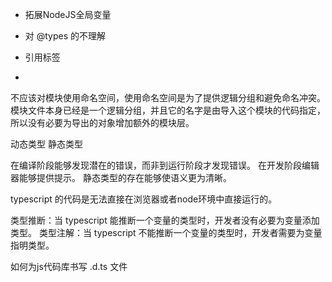 - 拓展NodeJS全局变量
- 对 @types 的不理解
- 引用标签

- <reference path="./common/common.d.ts" />

不应该对模块使用命名空间，使用命名空间是为了提供逻辑分组和避免命名冲突。 
模块文件本身已经是一个逻辑分组，并且它的名字是由导入这个模块的代码指定，所以没有必要为导出的对象增加额外的模块层。

动态类型
静态类型

在编译阶段能够发现潜在的错误，而非到运行阶段才发现错误。
在开发阶段编辑器能够提供提示。
静态类型的存在能够使语义更为清晰。

typescript 的代码是无法直接在浏览器或者node环境中直接运行的。

类型推断：当 typescript 能推断一个变量的类型时，开发者没有必要为变量添加类型。
类型注解：当 typescript 不能推断一个变量的类型时，开发者需要为变量指明类型。

如何为js代码库书写 .d.ts 文件